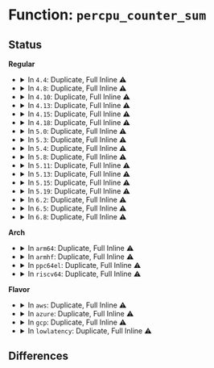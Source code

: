 # Function: <code>percpu_counter_sum</code>

## Status
<b>Regular</b>
<ul>
<li>
<details>
<summary>In <code>4.4</code>: Duplicate, Full Inline ⚠️</summary>

**Collision:** Static Duplication

**Inline:** Full

**Transformation:** False

**Instances:**

```
In mm/shmem.c (ffffffff811a6f20)
Location: include/linux/percpu_counter.h:62
Inline: True
Inline callers:
  - mm/shmem.c:shmem_statfs
```
```
In fs/ext4/inode.c (ffffffff8129c68e)
Location: include/linux/percpu_counter.h:62
Inline: True
Inline callers:
  - fs/ext4/inode.c:ext4_writepages
  - fs/ext4/inode.c:ext4_writepages
```
```
In fs/ext4/sysfs.c (ffffffff812e3a64)
Location: include/linux/percpu_counter.h:62
Inline: True
Inline callers:
  - fs/ext4/sysfs.c:ext4_attr_show
```
```
In lib/flex_proportions.c (ffffffff813e97e4)
Location: include/linux/percpu_counter.h:62
Inline: True
Inline callers:
  - lib/flex_proportions.c:fprop_new_period
```
```
In lib/percpu_counter.c (ffffffff81411cfa)
Location: include/linux/percpu_counter.h:62
Inline: True
```
```
In net/ipv4/inet_fragment.c (ffffffff817a1de0)
Location: include/linux/percpu_counter.h:62
Inline: True
Inline callers:
  - net/ipv4/inet_fragment.c:inet_frags_exit_net
```
</details>
</li>
<li>
<details>
<summary>In <code>4.8</code>: Duplicate, Full Inline ⚠️</summary>

**Collision:** Static Duplication

**Inline:** Full

**Transformation:** False

**Instances:**

```
In mm/shmem.c (ffffffff811bd410)
Location: include/linux/percpu_counter.h:62
Inline: True
Inline callers:
  - mm/shmem.c:shmem_statfs
```
```
In fs/ext4/inode.c (ffffffff812ca04d)
Location: include/linux/percpu_counter.h:62
Inline: True
Inline callers:
  - fs/ext4/inode.c:ext4_writepages
  - fs/ext4/inode.c:ext4_writepages
```
```
In fs/ext4/sysfs.c (ffffffff81313a34)
Location: include/linux/percpu_counter.h:62
Inline: True
Inline callers:
  - fs/ext4/sysfs.c:ext4_attr_show
```
```
In lib/flex_proportions.c (ffffffff8142fc40)
Location: include/linux/percpu_counter.h:62
Inline: True
Inline callers:
  - lib/flex_proportions.c:fprop_new_period
```
```
In lib/percpu_counter.c (ffffffff81459a56)
Location: include/linux/percpu_counter.h:62
Inline: True
```
```
In net/ipv4/inet_fragment.c (ffffffff8180faa0)
Location: include/linux/percpu_counter.h:62
Inline: True
Inline callers:
  - net/ipv4/inet_fragment.c:inet_frags_exit_net
```
</details>
</li>
<li>
<details>
<summary>In <code>4.10</code>: Duplicate, Full Inline ⚠️</summary>

**Collision:** Static Duplication

**Inline:** Full

**Transformation:** False

**Instances:**

```
In mm/shmem.c (ffffffff811cdae9)
Location: include/linux/percpu_counter.h:62
Inline: True
Inline callers:
  - mm/shmem.c:shmem_statfs
```
```
In fs/ext4/inode.c (ffffffff812dfd1a)
Location: include/linux/percpu_counter.h:62
Inline: True
Inline callers:
  - fs/ext4/inode.c:ext4_writepages
  - fs/ext4/inode.c:ext4_writepages
```
```
In fs/ext4/sysfs.c (ffffffff813299d4)
Location: include/linux/percpu_counter.h:62
Inline: True
Inline callers:
  - fs/ext4/sysfs.c:ext4_attr_show
```
```
In lib/flex_proportions.c (ffffffff8144be70)
Location: include/linux/percpu_counter.h:62
Inline: True
Inline callers:
  - lib/flex_proportions.c:fprop_new_period
```
```
In lib/percpu_counter.c (ffffffff814784f7)
Location: include/linux/percpu_counter.h:62
Inline: True
```
```
In net/ipv4/inet_fragment.c (ffffffff81840ff0)
Location: include/linux/percpu_counter.h:62
Inline: True
Inline callers:
  - net/ipv4/inet_fragment.c:inet_frags_exit_net
```
</details>
</li>
<li>
<details>
<summary>In <code>4.13</code>: Duplicate, Full Inline ⚠️</summary>

**Collision:** Static Duplication

**Inline:** Full

**Transformation:** False

**Instances:**

```
In mm/shmem.c (ffffffff811d6d6a)
Location: include/linux/percpu_counter.h:63
Inline: True
Inline callers:
  - mm/shmem.c:shmem_statfs
```
```
In fs/ext4/inode.c (ffffffff813040f4)
Location: include/linux/percpu_counter.h:63
Inline: True
Inline callers:
  - fs/ext4/inode.c:ext4_writepages
  - fs/ext4/inode.c:ext4_writepages
```
```
In fs/ext4/sysfs.c (ffffffff813395c4)
Location: include/linux/percpu_counter.h:63
Inline: True
Inline callers:
  - fs/ext4/sysfs.c:ext4_attr_show
```
```
In lib/percpu_counter.c (ffffffff81481837)
Location: include/linux/percpu_counter.h:63
Inline: True
```
```
In lib/flex_proportions.c (ffffffff818ec620)
Location: include/linux/percpu_counter.h:63
Inline: True
Inline callers:
  - lib/flex_proportions.c:fprop_new_period
```
</details>
</li>
<li>
<details>
<summary>In <code>4.15</code>: Duplicate, Full Inline ⚠️</summary>

**Collision:** Static Duplication

**Inline:** Full

**Transformation:** False

**Instances:**

```
In mm/shmem.c (ffffffff811ec28a)
Location: include/linux/percpu_counter.h:64
Inline: True
Inline callers:
  - mm/shmem.c:shmem_statfs
```
```
In fs/ext4/inode.c (ffffffff81328aef)
Location: include/linux/percpu_counter.h:64
Inline: True
Inline callers:
  - fs/ext4/inode.c:ext4_writepages
  - fs/ext4/inode.c:ext4_writepages
```
```
In fs/ext4/sysfs.c (ffffffff8135d93a)
Location: include/linux/percpu_counter.h:64
Inline: True
Inline callers:
  - fs/ext4/sysfs.c:ext4_attr_show
```
```
In lib/percpu_counter.c (ffffffff814bd677)
Location: include/linux/percpu_counter.h:64
Inline: True
```
```
In lib/flex_proportions.c (ffffffff819725f0)
Location: include/linux/percpu_counter.h:64
Inline: True
Inline callers:
  - lib/flex_proportions.c:fprop_new_period
```
</details>
</li>
<li>
<details>
<summary>In <code>4.18</code>: Duplicate, Full Inline ⚠️</summary>

**Collision:** Static Duplication

**Inline:** Full

**Transformation:** False

**Instances:**

```
In mm/shmem.c (ffffffff8120d8d0)
Location: include/linux/percpu_counter.h:64
Inline: True
Inline callers:
  - mm/shmem.c:shmem_statfs
```
```
In fs/ext4/inode.c (ffffffff81356737)
Location: include/linux/percpu_counter.h:64
Inline: True
Inline callers:
  - fs/ext4/inode.c:ext4_writepages
  - fs/ext4/inode.c:ext4_writepages
```
```
In fs/ext4/sysfs.c (ffffffff8138c166)
Location: include/linux/percpu_counter.h:64
Inline: True
Inline callers:
  - fs/ext4/sysfs.c:ext4_attr_show
```
```
In lib/percpu_counter.c (ffffffff814efedc)
Location: include/linux/percpu_counter.h:64
Inline: True
```
```
In lib/flex_proportions.c (ffffffff819cea20)
Location: include/linux/percpu_counter.h:64
Inline: True
Inline callers:
  - lib/flex_proportions.c:fprop_new_period
```
</details>
</li>
<li>
<details>
<summary>In <code>5.0</code>: Duplicate, Full Inline ⚠️</summary>

**Collision:** Static Duplication

**Inline:** Full

**Transformation:** False

**Instances:**

```
In mm/shmem.c (ffffffff81220480)
Location: include/linux/percpu_counter.h:64
Inline: True
Inline callers:
  - mm/shmem.c:shmem_statfs
```
```
In fs/ext4/inode.c (ffffffff8136ea5d)
Location: include/linux/percpu_counter.h:64
Inline: True
Inline callers:
  - fs/ext4/inode.c:ext4_writepages
  - fs/ext4/inode.c:ext4_writepages
```
```
In fs/ext4/sysfs.c (ffffffff813a4d8c)
Location: include/linux/percpu_counter.h:64
Inline: True
Inline callers:
  - fs/ext4/sysfs.c:ext4_attr_show
```
```
In lib/percpu_counter.c (ffffffff81503dfc)
Location: include/linux/percpu_counter.h:64
Inline: True
```
```
In lib/flex_proportions.c (ffffffff81a07ee0)
Location: include/linux/percpu_counter.h:64
Inline: True
Inline callers:
  - lib/flex_proportions.c:fprop_new_period
```
</details>
</li>
<li>
<details>
<summary>In <code>5.3</code>: Duplicate, Full Inline ⚠️</summary>

**Collision:** Static Duplication

**Inline:** Full

**Transformation:** False

**Instances:**

```
In mm/shmem.c (ffffffff8122fc40)
Location: include/linux/percpu_counter.h:64
Inline: True
Inline callers:
  - mm/shmem.c:shmem_statfs
```
```
In fs/ext4/inode.c (ffffffff81397528)
Location: include/linux/percpu_counter.h:64
Inline: True
Inline callers:
  - fs/ext4/inode.c:mpage_map_and_submit_extent
  - fs/ext4/inode.c:mpage_map_and_submit_extent
```
```
In fs/ext4/sysfs.c (ffffffff813cf150)
Location: include/linux/percpu_counter.h:64
Inline: True
Inline callers:
  - fs/ext4/sysfs.c:ext4_attr_show
```
```
In lib/percpu_counter.c (ffffffff81531f6c)
Location: include/linux/percpu_counter.h:64
Inline: True
```
```
In lib/flex_proportions.c (ffffffff81a77830)
Location: include/linux/percpu_counter.h:64
Inline: True
Inline callers:
  - lib/flex_proportions.c:fprop_new_period
```
</details>
</li>
<li>
<details>
<summary>In <code>5.4</code>: Duplicate, Full Inline ⚠️</summary>

**Collision:** Static Duplication

**Inline:** Full

**Transformation:** False

**Instances:**

```
In mm/shmem.c (ffffffff8123de30)
Location: include/linux/percpu_counter.h:64
Inline: True
Inline callers:
  - mm/shmem.c:shmem_statfs
```
```
In fs/quota/dquot.c (ffffffff81367165)
Location: include/linux/percpu_counter.h:64
Inline: True
Inline callers:
  - fs/quota/dquot.c:do_proc_dqstats
```
```
In fs/ext4/inode.c (ffffffff813aff5b)
Location: include/linux/percpu_counter.h:64
Inline: True
Inline callers:
  - fs/ext4/inode.c:mpage_map_and_submit_extent
  - fs/ext4/inode.c:mpage_map_and_submit_extent
```
```
In fs/ext4/sysfs.c (ffffffff813e8820)
Location: include/linux/percpu_counter.h:64
Inline: True
Inline callers:
  - fs/ext4/sysfs.c:ext4_attr_show
```
```
In lib/percpu_counter.c (ffffffff81552c9f)
Location: include/linux/percpu_counter.h:64
Inline: True
```
```
In lib/flex_proportions.c (ffffffff81aaec20)
Location: include/linux/percpu_counter.h:64
Inline: True
Inline callers:
  - lib/flex_proportions.c:fprop_new_period
```
</details>
</li>
<li>
<details>
<summary>In <code>5.8</code>: Duplicate, Full Inline ⚠️</summary>

**Collision:** Static Duplication

**Inline:** Full

**Transformation:** False

**Instances:**

```
In mm/shmem.c (ffffffff8126b210)
Location: include/linux/percpu_counter.h:64
Inline: True
Inline callers:
  - mm/shmem.c:shmem_statfs
```
```
In fs/quota/dquot.c (ffffffff813aeac5)
Location: include/linux/percpu_counter.h:64
Inline: True
Inline callers:
  - fs/quota/dquot.c:do_proc_dqstats
```
```
In fs/ext4/inode.c (ffffffff813f5525)
Location: include/linux/percpu_counter.h:64
Inline: True
Inline callers:
  - fs/ext4/inode.c:ext4_print_free_blocks
  - fs/ext4/inode.c:ext4_print_free_blocks
```
```
In fs/ext4/sysfs.c (ffffffff81435129)
Location: include/linux/percpu_counter.h:64
Inline: True
Inline callers:
  - fs/ext4/sysfs.c:ext4_attr_show
```
```
In lib/percpu_counter.c (ffffffff815dc082)
Location: include/linux/percpu_counter.h:64
Inline: True
```
```
In lib/flex_proportions.c (ffffffff815e8980)
Location: include/linux/percpu_counter.h:64
Inline: True
Inline callers:
  - lib/flex_proportions.c:fprop_new_period
```
</details>
</li>
<li>
<details>
<summary>In <code>5.11</code>: Duplicate, Full Inline ⚠️</summary>

**Collision:** Static Duplication

**Inline:** Full

**Transformation:** False

**Instances:**

```
In mm/shmem.c (ffffffff81275bb0)
Location: include/linux/percpu_counter.h:65
Inline: True
Inline callers:
  - mm/shmem.c:shmem_statfs
```
```
In fs/io_uring.c (ffffffff81389ec3)
Location: include/linux/percpu_counter.h:65
Inline: True
Inline callers:
  - fs/io_uring.c:tctx_inflight
  - fs/io_uring.c:tctx_inflight
```
```
In fs/quota/dquot.c (ffffffff813c00b5)
Location: include/linux/percpu_counter.h:65
Inline: True
Inline callers:
  - fs/quota/dquot.c:do_proc_dqstats
```
```
In fs/ext4/inode.c (ffffffff81407cc5)
Location: include/linux/percpu_counter.h:65
Inline: True
Inline callers:
  - fs/ext4/inode.c:ext4_print_free_blocks
  - fs/ext4/inode.c:ext4_print_free_blocks
```
```
In fs/ext4/sysfs.c (ffffffff8144dac0)
Location: include/linux/percpu_counter.h:65
Inline: True
Inline callers:
  - fs/ext4/sysfs.c:ext4_attr_show
  - fs/ext4/sysfs.c:ext4_attr_show
```
```
In lib/percpu_counter.c (ffffffff815f9d22)
Location: include/linux/percpu_counter.h:65
Inline: True
```
```
In lib/flex_proportions.c (ffffffff8160da30)
Location: include/linux/percpu_counter.h:65
Inline: True
Inline callers:
  - lib/flex_proportions.c:fprop_new_period
```
</details>
</li>
<li>
<details>
<summary>In <code>5.13</code>: Duplicate, Full Inline ⚠️</summary>

**Collision:** Static Duplication

**Inline:** Full

**Transformation:** False

**Instances:**

```
In mm/shmem.c (ffffffff8127aeec)
Location: include/linux/percpu_counter.h:65
Inline: True
Inline callers:
  - mm/shmem.c:shmem_statfs
```
```
In fs/io_uring.c (ffffffff813a1dd4)
Location: include/linux/percpu_counter.h:65
Inline: True
Inline callers:
  - fs/io_uring.c:__io_uring_cancel
  - fs/io_uring.c:__io_uring_cancel
  - fs/io_uring.c:io_uring_cancel_sqpoll
  - fs/io_uring.c:io_uring_cancel_sqpoll
```
```
In fs/quota/dquot.c (ffffffff813c6e95)
Location: include/linux/percpu_counter.h:65
Inline: True
Inline callers:
  - fs/quota/dquot.c:do_proc_dqstats
```
```
In fs/ext4/inode.c (ffffffff81414852)
Location: include/linux/percpu_counter.h:65
Inline: True
Inline callers:
  - fs/ext4/inode.c:mpage_map_and_submit_extent
  - fs/ext4/inode.c:mpage_map_and_submit_extent
```
```
In fs/ext4/sysfs.c (ffffffff81453582)
Location: include/linux/percpu_counter.h:65
Inline: True
Inline callers:
  - fs/ext4/sysfs.c:ext4_attr_show
  - fs/ext4/sysfs.c:ext4_attr_show
```
```
In lib/percpu_counter.c (ffffffff815dc8ff)
Location: include/linux/percpu_counter.h:65
Inline: True
```
```
In lib/flex_proportions.c (ffffffff815f1170)
Location: include/linux/percpu_counter.h:65
Inline: True
Inline callers:
  - lib/flex_proportions.c:fprop_new_period
```
</details>
</li>
<li>
<details>
<summary>In <code>5.15</code>: Duplicate, Full Inline ⚠️</summary>

**Collision:** Static Duplication

**Inline:** Full

**Transformation:** False

**Instances:**

```
In mm/shmem.c (ffffffff812b8d9c)
Location: include/linux/percpu_counter.h:65
Inline: True
Inline callers:
  - mm/shmem.c:shmem_statfs
```
```
In fs/io_uring.c (ffffffff81cc5e1b)
Location: include/linux/percpu_counter.h:65
Inline: True
Inline callers:
  - fs/io_uring.c:io_uring_cancel_generic
  - fs/io_uring.c:io_uring_cancel_generic
```
```
In fs/quota/dquot.c (ffffffff81417180)
Location: include/linux/percpu_counter.h:65
Inline: True
Inline callers:
  - fs/quota/dquot.c:do_proc_dqstats
```
```
In fs/ext4/inode.c (ffffffff81467c08)
Location: include/linux/percpu_counter.h:65
Inline: True
Inline callers:
  - fs/ext4/inode.c:mpage_map_and_submit_extent
  - fs/ext4/inode.c:mpage_map_and_submit_extent
```
```
In fs/ext4/sysfs.c (ffffffff814a7588)
Location: include/linux/percpu_counter.h:65
Inline: True
Inline callers:
  - fs/ext4/sysfs.c:ext4_attr_show
  - fs/ext4/sysfs.c:ext4_attr_show
```
```
In lib/percpu_counter.c (ffffffff8164823f)
Location: include/linux/percpu_counter.h:65
Inline: True
```
```
In lib/flex_proportions.c (ffffffff8165e2d4)
Location: include/linux/percpu_counter.h:65
Inline: True
Inline callers:
  - lib/flex_proportions.c:fprop_new_period
```
</details>
</li>
<li>
<details>
<summary>In <code>5.19</code>: Duplicate, Full Inline ⚠️</summary>

**Collision:** Static Duplication

**Inline:** Full

**Transformation:** False

**Instances:**

```
In mm/shmem.c (ffffffff81314b56)
Location: include/linux/percpu_counter.h:65
Inline: True
Inline callers:
  - mm/shmem.c:shmem_statfs
```
```
In fs/quota/dquot.c (ffffffff8148f1b2)
Location: include/linux/percpu_counter.h:65
Inline: True
Inline callers:
  - fs/quota/dquot.c:do_proc_dqstats
```
```
In fs/ext4/inode.c (ffffffff814e78ce)
Location: include/linux/percpu_counter.h:65
Inline: True
Inline callers:
  - fs/ext4/inode.c:mpage_map_and_submit_extent
  - fs/ext4/inode.c:mpage_map_and_submit_extent
```
```
In fs/ext4/sysfs.c (ffffffff8152edb7)
Location: include/linux/percpu_counter.h:65
Inline: True
Inline callers:
  - fs/ext4/sysfs.c:ext4_attr_show
  - fs/ext4/sysfs.c:ext4_attr_show
```
```
In io_uring/io_uring.c (ffffffff81e92a87)
Location: include/linux/percpu_counter.h:65
Inline: True
Inline callers:
  - io_uring/io_uring.c:io_uring_cancel_generic
  - io_uring/io_uring.c:io_uring_cancel_generic
```
```
In lib/percpu_counter.c (ffffffff8175e55b)
Location: include/linux/percpu_counter.h:65
Inline: True
Inline callers:
  - lib/percpu_counter.c:__percpu_counter_compare
```
```
In lib/flex_proportions.c (ffffffff81777a02)
Location: include/linux/percpu_counter.h:65
Inline: True
Inline callers:
  - lib/flex_proportions.c:fprop_new_period
```
</details>
</li>
<li>
<details>
<summary>In <code>6.2</code>: Duplicate, Full Inline ⚠️</summary>

**Collision:** Static Duplication

**Inline:** Full

**Transformation:** False

**Instances:**

```
In kernel/fork.c (ffffffff810e56b3)
Location: include/linux/percpu_counter.h:84
Inline: True
Inline callers:
  - kernel/fork.c:__mmdrop
```
```
In mm/shmem.c (ffffffff81388a26)
Location: include/linux/percpu_counter.h:84
Inline: True
Inline callers:
  - mm/shmem.c:shmem_statfs
```
```
In fs/quota/dquot.c (ffffffff81522d42)
Location: include/linux/percpu_counter.h:84
Inline: True
Inline callers:
  - fs/quota/dquot.c:do_proc_dqstats
```
```
In fs/ext4/inode.c (ffffffff81581c5e)
Location: include/linux/percpu_counter.h:84
Inline: True
Inline callers:
  - fs/ext4/inode.c:mpage_map_and_submit_extent
  - fs/ext4/inode.c:mpage_map_and_submit_extent
```
```
In fs/ext4/sysfs.c (ffffffff815cd24e)
Location: include/linux/percpu_counter.h:84
Inline: True
Inline callers:
  - fs/ext4/sysfs.c:ext4_attr_show
  - fs/ext4/sysfs.c:ext4_attr_show
```
```
In ipc/msg.c (ffffffff8163e4b3)
Location: include/linux/percpu_counter.h:84
Inline: True
```
```
In io_uring/io_uring.c (ffffffff81792692)
Location: include/linux/percpu_counter.h:84
Inline: True
Inline callers:
  - io_uring/io_uring.c:io_uring_cancel_generic
  - io_uring/io_uring.c:io_uring_cancel_generic
```
```
In lib/percpu_counter.c (ffffffff8188bd2b)
Location: include/linux/percpu_counter.h:84
Inline: True
Inline callers:
  - lib/percpu_counter.c:__percpu_counter_compare
```
```
In lib/flex_proportions.c (ffffffff8202068d)
Location: include/linux/percpu_counter.h:84
Inline: True
Inline callers:
  - lib/flex_proportions.c:fprop_new_period
```
</details>
</li>
<li>
<details>
<summary>In <code>6.5</code>: Duplicate, Full Inline ⚠️</summary>

**Collision:** Static Duplication

**Inline:** Full

**Transformation:** False

**Instances:**

```
In kernel/fork.c (ffffffff810f0d66)
Location: include/linux/percpu_counter.h:83
Inline: True
Inline callers:
  - kernel/fork.c:__mmdrop
```
```
In kernel/bpf/hashtab.c (ffffffff81326afe)
Location: include/linux/percpu_counter.h:83
Inline: True
Inline callers:
  - kernel/bpf/hashtab.c:htab_map_mem_usage
```
```
In mm/shmem.c (ffffffff813bac56)
Location: include/linux/percpu_counter.h:83
Inline: True
Inline callers:
  - mm/shmem.c:shmem_statfs
```
```
In fs/quota/dquot.c (ffffffff8155aeb6)
Location: include/linux/percpu_counter.h:83
Inline: True
Inline callers:
  - fs/quota/dquot.c:do_proc_dqstats
```
```
In fs/ext4/inode.c (ffffffff815b884e)
Location: include/linux/percpu_counter.h:83
Inline: True
Inline callers:
  - fs/ext4/inode.c:mpage_map_and_submit_extent
  - fs/ext4/inode.c:mpage_map_and_submit_extent
```
```
In fs/ext4/sysfs.c (ffffffff816049b8)
Location: include/linux/percpu_counter.h:83
Inline: True
Inline callers:
  - fs/ext4/sysfs.c:ext4_attr_show
  - fs/ext4/sysfs.c:ext4_attr_show
```
```
In ipc/msg.c (ffffffff81676a13)
Location: include/linux/percpu_counter.h:83
Inline: True
```
```
In io_uring/io_uring.c (ffffffff817d3348)
Location: include/linux/percpu_counter.h:83
Inline: True
Inline callers:
  - io_uring/io_uring.c:io_uring_cancel_generic
  - io_uring/io_uring.c:io_uring_cancel_generic
```
```
In lib/percpu_counter.c (ffffffff818ce30b)
Location: include/linux/percpu_counter.h:83
Inline: True
Inline callers:
  - lib/percpu_counter.c:__percpu_counter_compare
```
```
In lib/flex_proportions.c (ffffffff820a06cd)
Location: include/linux/percpu_counter.h:83
Inline: True
Inline callers:
  - lib/flex_proportions.c:fprop_new_period
```
</details>
</li>
<li>
<details>
<summary>In <code>6.8</code>: Duplicate, Full Inline ⚠️</summary>

**Collision:** Static Duplication

**Inline:** Full

**Transformation:** False

**Instances:**

```
In kernel/fork.c (ffffffff810fa156)
Location: include/linux/percpu_counter.h:103
Inline: True
Inline callers:
  - kernel/fork.c:__mmdrop
```
```
In kernel/bpf/hashtab.c (ffffffff8134b14e)
Location: include/linux/percpu_counter.h:103
Inline: True
Inline callers:
  - kernel/bpf/hashtab.c:htab_map_mem_usage
```
```
In mm/shmem.c (ffffffff813e543a)
Location: include/linux/percpu_counter.h:103
Inline: True
Inline callers:
  - mm/shmem.c:shmem_statfs
```
```
In fs/quota/dquot.c (ffffffff81591676)
Location: include/linux/percpu_counter.h:103
Inline: True
Inline callers:
  - fs/quota/dquot.c:do_proc_dqstats
```
```
In fs/ext4/inode.c (ffffffff815f15db)
Location: include/linux/percpu_counter.h:103
Inline: True
Inline callers:
  - fs/ext4/inode.c:mpage_map_and_submit_extent
  - fs/ext4/inode.c:mpage_map_and_submit_extent
```
```
In fs/ext4/sysfs.c (ffffffff8163d678)
Location: include/linux/percpu_counter.h:103
Inline: True
Inline callers:
  - fs/ext4/sysfs.c:ext4_attr_show
  - fs/ext4/sysfs.c:ext4_attr_show
```
```
In ipc/msg.c (ffffffff816b2dd3)
Location: include/linux/percpu_counter.h:103
Inline: True
```
```
In io_uring/io_uring.c (ffffffff81817158)
Location: include/linux/percpu_counter.h:103
Inline: True
Inline callers:
  - io_uring/io_uring.c:io_uring_cancel_generic
  - io_uring/io_uring.c:io_uring_cancel_generic
```
```
In lib/percpu_counter.c (ffffffff8191ff3b)
Location: include/linux/percpu_counter.h:103
Inline: True
Inline callers:
  - lib/percpu_counter.c:__percpu_counter_compare
```
```
In lib/flex_proportions.c (ffffffff821786ad)
Location: include/linux/percpu_counter.h:103
Inline: True
Inline callers:
  - lib/flex_proportions.c:fprop_new_period
```
</details>
</li>
</ul>
<b>Arch</b>
<ul>
<li>
<details>
<summary>In <code>arm64</code>: Duplicate, Full Inline ⚠️</summary>

**Collision:** Static Duplication

**Inline:** Full

**Transformation:** False

**Instances:**

```
In mm/shmem.c (ffff8000102cf958)
Location: include/linux/percpu_counter.h:64
Inline: True
Inline callers:
  - mm/shmem.c:shmem_statfs
```
```
In fs/quota/dquot.c (ffff80001042e7cc)
Location: include/linux/percpu_counter.h:64
Inline: True
Inline callers:
  - fs/quota/dquot.c:do_proc_dqstats
```
```
In fs/ext4/inode.c (ffff800010484a3c)
Location: include/linux/percpu_counter.h:64
Inline: True
Inline callers:
  - fs/ext4/inode.c:mpage_map_and_submit_extent
  - fs/ext4/inode.c:mpage_map_and_submit_extent
```
```
In fs/ext4/sysfs.c (ffff8000104c1490)
Location: include/linux/percpu_counter.h:64
Inline: True
Inline callers:
  - fs/ext4/sysfs.c:ext4_attr_show
```
```
In lib/percpu_counter.c (ffff80001065eedc)
Location: include/linux/percpu_counter.h:64
Inline: True
```
```
In lib/flex_proportions.c (ffff800010d88324)
Location: include/linux/percpu_counter.h:64
Inline: True
Inline callers:
  - lib/flex_proportions.c:fprop_new_period
```
</details>
</li>
<li>
<details>
<summary>In <code>armhf</code>: Duplicate, Full Inline ⚠️</summary>

**Collision:** Static Duplication

**Inline:** Full

**Transformation:** False

**Instances:**

```
In mm/shmem.c (c04f9200)
Location: include/linux/percpu_counter.h:64
Inline: True
Inline callers:
  - mm/shmem.c:shmem_statfs
```
```
In fs/quota/dquot.c (c05f8658)
Location: include/linux/percpu_counter.h:64
Inline: True
Inline callers:
  - fs/quota/dquot.c:do_proc_dqstats
```
```
In fs/ext4/inode.c (c06462f4)
Location: include/linux/percpu_counter.h:64
Inline: True
Inline callers:
  - fs/ext4/inode.c:mpage_map_and_submit_extent
  - fs/ext4/inode.c:mpage_map_and_submit_extent
```
```
In fs/ext4/sysfs.c (c0685000)
Location: include/linux/percpu_counter.h:64
Inline: True
Inline callers:
  - fs/ext4/sysfs.c:ext4_attr_show
```
```
In lib/percpu_counter.c (c0808530)
Location: include/linux/percpu_counter.h:64
Inline: True
```
```
In lib/flex_proportions.c (c0e83020)
Location: include/linux/percpu_counter.h:64
Inline: True
Inline callers:
  - lib/flex_proportions.c:fprop_reflect_period_percpu
  - lib/flex_proportions.c:fprop_new_period
```
</details>
</li>
<li>
<details>
<summary>In <code>ppc64el</code>: Duplicate, Full Inline ⚠️</summary>

**Collision:** Static Duplication

**Inline:** Full

**Transformation:** False

**Instances:**

```
In mm/shmem.c (c00000000038d6ac)
Location: include/linux/percpu_counter.h:64
Inline: True
Inline callers:
  - mm/shmem.c:shmem_statfs
```
```
In fs/quota/dquot.c (c000000000540958)
Location: include/linux/percpu_counter.h:64
Inline: True
Inline callers:
  - fs/quota/dquot.c:do_proc_dqstats
```
```
In fs/ext4/inode.c (c0000000005aa6ac)
Location: include/linux/percpu_counter.h:64
Inline: True
Inline callers:
  - fs/ext4/inode.c:ext4_writepages
  - fs/ext4/inode.c:ext4_writepages
```
```
In fs/ext4/sysfs.c (c0000000005f7ee0)
Location: include/linux/percpu_counter.h:64
Inline: True
Inline callers:
  - fs/ext4/sysfs.c:ext4_attr_show
```
```
In lib/percpu_counter.c (c0000000008116b8)
Location: include/linux/percpu_counter.h:64
Inline: True
```
```
In lib/flex_proportions.c (c000000000ec87d0)
Location: include/linux/percpu_counter.h:64
Inline: True
Inline callers:
  - lib/flex_proportions.c:fprop_reflect_period_percpu
  - lib/flex_proportions.c:fprop_new_period
```
</details>
</li>
<li>
<details>
<summary>In <code>riscv64</code>: Duplicate, Full Inline ⚠️</summary>

**Collision:** Static Duplication

**Inline:** Full

**Transformation:** False

**Instances:**

```
In mm/shmem.c (ffffffe0001ed106)
Location: include/linux/percpu_counter.h:64
Inline: True
Inline callers:
  - mm/shmem.c:shmem_statfs
```
```
In fs/quota/dquot.c (ffffffe0002cb1de)
Location: include/linux/percpu_counter.h:64
Inline: True
Inline callers:
  - fs/quota/dquot.c:do_proc_dqstats
```
```
In fs/ext4/inode.c (ffffffe00030cd9c)
Location: include/linux/percpu_counter.h:64
Inline: True
Inline callers:
  - fs/ext4/inode.c:mpage_map_and_submit_extent
  - fs/ext4/inode.c:mpage_map_and_submit_extent
```
```
In fs/ext4/sysfs.c (ffffffe00033c980)
Location: include/linux/percpu_counter.h:64
Inline: True
Inline callers:
  - fs/ext4/sysfs.c:ext4_attr_show
```
```
In lib/percpu_counter.c (ffffffe00048c4ea)
Location: include/linux/percpu_counter.h:64
Inline: True
```
```
In lib/flex_proportions.c (ffffffe0008b2320)
Location: include/linux/percpu_counter.h:64
Inline: True
Inline callers:
  - lib/flex_proportions.c:fprop_reflect_period_percpu
  - lib/flex_proportions.c:fprop_new_period
```
</details>
</li>
</ul>
<b>Flavor</b>
<ul>
<li>
<details>
<summary>In <code>aws</code>: Duplicate, Full Inline ⚠️</summary>

**Collision:** Static Duplication

**Inline:** Full

**Transformation:** False

**Instances:**

```
In mm/shmem.c (ffffffff81236480)
Location: include/linux/percpu_counter.h:64
Inline: True
Inline callers:
  - mm/shmem.c:shmem_statfs
```
```
In fs/quota/dquot.c (ffffffff8135f745)
Location: include/linux/percpu_counter.h:64
Inline: True
Inline callers:
  - fs/quota/dquot.c:do_proc_dqstats
```
```
In fs/ext4/inode.c (ffffffff813a853b)
Location: include/linux/percpu_counter.h:64
Inline: True
Inline callers:
  - fs/ext4/inode.c:mpage_map_and_submit_extent
  - fs/ext4/inode.c:mpage_map_and_submit_extent
```
```
In fs/ext4/sysfs.c (ffffffff813e0e00)
Location: include/linux/percpu_counter.h:64
Inline: True
Inline callers:
  - fs/ext4/sysfs.c:ext4_attr_show
```
```
In lib/percpu_counter.c (ffffffff8154b27f)
Location: include/linux/percpu_counter.h:64
Inline: True
```
```
In lib/flex_proportions.c (ffffffff81a4da70)
Location: include/linux/percpu_counter.h:64
Inline: True
Inline callers:
  - lib/flex_proportions.c:fprop_new_period
```
</details>
</li>
<li>
<details>
<summary>In <code>azure</code>: Duplicate, Full Inline ⚠️</summary>

**Collision:** Static Duplication

**Inline:** Full

**Transformation:** False

**Instances:**

```
In mm/shmem.c (ffffffff812294e0)
Location: include/linux/percpu_counter.h:64
Inline: True
Inline callers:
  - mm/shmem.c:shmem_statfs
```
```
In fs/quota/dquot.c (ffffffff813503e5)
Location: include/linux/percpu_counter.h:64
Inline: True
Inline callers:
  - fs/quota/dquot.c:do_proc_dqstats
```
```
In fs/ext4/inode.c (ffffffff81398fcb)
Location: include/linux/percpu_counter.h:64
Inline: True
Inline callers:
  - fs/ext4/inode.c:mpage_map_and_submit_extent
  - fs/ext4/inode.c:mpage_map_and_submit_extent
```
```
In fs/ext4/sysfs.c (ffffffff813d1880)
Location: include/linux/percpu_counter.h:64
Inline: True
Inline callers:
  - fs/ext4/sysfs.c:ext4_attr_show
```
```
In lib/percpu_counter.c (ffffffff8153b55f)
Location: include/linux/percpu_counter.h:64
Inline: True
```
```
In lib/flex_proportions.c (ffffffff81a0ab73)
Location: include/linux/percpu_counter.h:64
Inline: True
Inline callers:
  - lib/flex_proportions.c:fprop_new_period
```
</details>
</li>
<li>
<details>
<summary>In <code>gcp</code>: Duplicate, Full Inline ⚠️</summary>

**Collision:** Static Duplication

**Inline:** Full

**Transformation:** False

**Instances:**

```
In mm/shmem.c (ffffffff81234220)
Location: include/linux/percpu_counter.h:64
Inline: True
Inline callers:
  - mm/shmem.c:shmem_statfs
```
```
In fs/quota/dquot.c (ffffffff8135d215)
Location: include/linux/percpu_counter.h:64
Inline: True
Inline callers:
  - fs/quota/dquot.c:do_proc_dqstats
```
```
In fs/ext4/inode.c (ffffffff813a5d9b)
Location: include/linux/percpu_counter.h:64
Inline: True
Inline callers:
  - fs/ext4/inode.c:mpage_map_and_submit_extent
  - fs/ext4/inode.c:mpage_map_and_submit_extent
```
```
In fs/ext4/sysfs.c (ffffffff813de180)
Location: include/linux/percpu_counter.h:64
Inline: True
Inline callers:
  - fs/ext4/sysfs.c:ext4_attr_show
```
```
In lib/percpu_counter.c (ffffffff81546fbf)
Location: include/linux/percpu_counter.h:64
Inline: True
```
```
In lib/flex_proportions.c (ffffffff81ab9e60)
Location: include/linux/percpu_counter.h:64
Inline: True
Inline callers:
  - lib/flex_proportions.c:fprop_new_period
```
</details>
</li>
<li>
<details>
<summary>In <code>lowlatency</code>: Duplicate, Full Inline ⚠️</summary>

**Collision:** Static Duplication

**Inline:** Full

**Transformation:** False

**Instances:**

```
In mm/shmem.c (ffffffff81243940)
Location: include/linux/percpu_counter.h:64
Inline: True
Inline callers:
  - mm/shmem.c:shmem_statfs
```
```
In fs/quota/dquot.c (ffffffff81370db5)
Location: include/linux/percpu_counter.h:64
Inline: True
Inline callers:
  - fs/quota/dquot.c:do_proc_dqstats
```
```
In fs/ext4/inode.c (ffffffff813ba514)
Location: include/linux/percpu_counter.h:64
Inline: True
Inline callers:
  - fs/ext4/inode.c:mpage_map_and_submit_extent
  - fs/ext4/inode.c:mpage_map_and_submit_extent
```
```
In fs/ext4/sysfs.c (ffffffff813f35a0)
Location: include/linux/percpu_counter.h:64
Inline: True
Inline callers:
  - fs/ext4/sysfs.c:ext4_attr_show
```
```
In lib/percpu_counter.c (ffffffff81560eaf)
Location: include/linux/percpu_counter.h:64
Inline: True
```
```
In lib/flex_proportions.c (ffffffff81ac62b0)
Location: include/linux/percpu_counter.h:64
Inline: True
Inline callers:
  - lib/flex_proportions.c:fprop_new_period
```
</details>
</li>
</ul>

## Differences
